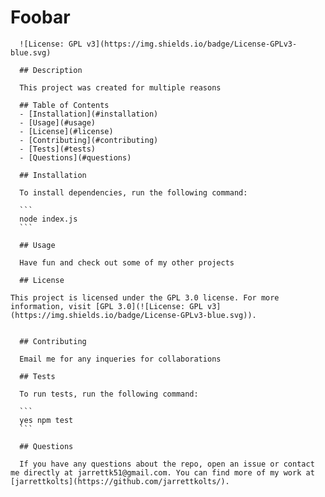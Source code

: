 # Foobar
      ![License: GPL v3](https://img.shields.io/badge/License-GPLv3-blue.svg)
      
      ## Description
      
      This project was created for multiple reasons
      
      ## Table of Contents
      - [Installation](#installation)
      - [Usage](#usage)
      - [License](#license)
      - [Contributing](#contributing)
      - [Tests](#tests)
      - [Questions](#questions)
      
      ## Installation
      
      To install dependencies, run the following command:
      
      ```
      node index.js
      ```
      
      ## Usage
      
      Have fun and check out some of my other projects
      
      ## License
    
    This project is licensed under the GPL 3.0 license. For more information, visit [GPL 3.0](![License: GPL v3](https://img.shields.io/badge/License-GPLv3-blue.svg)).
    
      
      ## Contributing
      
      Email me for any inqueries for collaborations
      
      ## Tests
      
      To run tests, run the following command:
      
      ```
      yes npm test
      ```
      
      ## Questions
      
      If you have any questions about the repo, open an issue or contact me directly at jarrettk51@gmail.com. You can find more of my work at [jarrettkolts](https://github.com/jarrettkolts/).
    